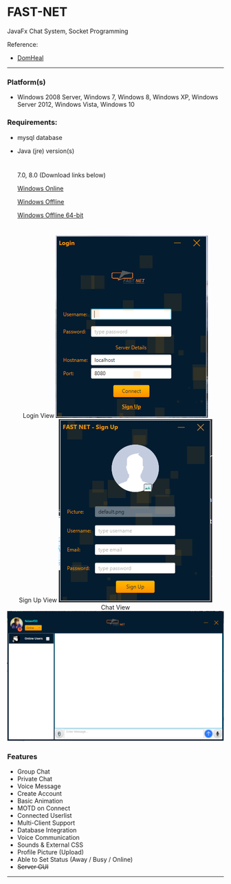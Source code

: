 # FAST-NET
 JavaFx Chat System, Socket Programming

Reference: 
 - [DomHeal](https://github.com/DomHeal/JavaFX-Chat/)

------
### Platform(s)
- Windows 2008 Server, Windows 7, Windows 8, Windows XP, Windows Server 2012, Windows Vista, Windows 10 


### Requirements:
- mysql database
- Java (jre) version(s) 
    #
    7.0, 8.0 (Download links below)
 
    [Windows Online](https://javadl.oracle.com/webapps/download/AutoDL?BundleId=235724_2787e4a523244c269598db4e85c51e0c)
    
    [Windows Offline](https://javadl.oracle.com/webapps/download/AutoDL?BundleId=235725_2787e4a523244c269598db4e85c51e0c)
    
    [Windows Offline 64-bit](https://javadl.oracle.com/webapps/download/AutoDL?BundleId=235727_2787e4a523244c269598db4e85c51e0c)
    #

<p align="center">
Login View
<img src="https://github.com/Faizanf33/FAST-NET/blob/master/screenshots/loginView.PNG"/>
</br>
Sign Up View
<img src="https://github.com/Faizanf33/FAST-NET/blob/master/screenshots/signupView.PNG"/>
</br>
Chat View
<img src="https://github.com/Faizanf33/FAST-NET/blob/master/screenshots/ChatView.PNG"/>
</p>

<h3> Features </h3>
<ul>
  <li>Group Chat</li>
  <li>Private Chat</li>
  <li>Voice Message</li>
  <li>Create Account</li>
  <li>Basic Animation</li>
  <li>MOTD on Connect</li>
  <li>Connected Userlist</li>
  <li>Multi-Client Support</li>
  <li>Database Integration</li>
  <li>Voice Communication</li>
  <li>Sounds & External CSS</li>
  <li>Profile Picture (Upload)</li>
  <li>Able to Set Status (Away / Busy / Online)</li>
  <li><Strike>Server GUI</strike></li>
</ul>

--------